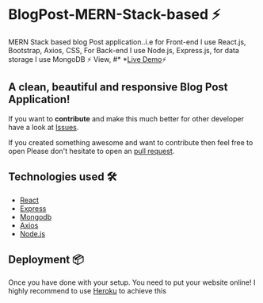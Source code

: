 # BlogPost-MERN-Stack-based ⚡️  
MERN Stack based blog Post application..i.e for Front-end I use React.js, Bootstrap, Axios, CSS, For Back-end I use Node.js, Express.js, for data storage I use MongoDB 
⚡️  View, #*
*[Live Demo](https://mzosn-blogpost.herokuapp.com/)⚡️  


## A clean, beautiful and responsive Blog Post Application!




If you want to **contribute** and make this much better for other developer have a look at [Issues](https://github.com/Mudasirrr/BlogPost-MERN-Stack-based).


If you created something awesome and want to contribute then feel free to open Please don't hesitate to open an [pull request](https://github.com/Mudasirrrr/BlogPost-MERN-Stack-based/pulls).



## Technologies used 🛠️

- [React](https://reactjs.org/)
- [Express](https://expressjs.com/) 
- [Mongodb](https://www.mongodb.com/) 
- [Axios](https://www.google.com/url?sa=t&rct=j&q=&esrc=s&source=web&cd=&cad=rja&uact=8&ved=2ahUKEwjb0Izz44fqAhUENOwKHbfQBZEQFjAAegQIAxAB&url=https%3A%2F%2Fgithub.com%2Faxios%2Faxios&usg=AOvVaw266wVW3XPRY46nOw2ULXdh) 
- [Node.js](https://www.google.com/url?sa=t&rct=j&q=&esrc=s&source=web&cd=&cad=rja&uact=8&ved=2ahUKEwiDlN6R5IfqAhXKwKQKHRTdCDkQFjAAegQIAhAB&url=https%3A%2F%2Fnodejs.org%2F&usg=AOvVaw1tY2p-vJFWJmxWlq4sTxCn) 




## Deployment 📦 
Once you have done with your setup. You need to put your website online!
I highly recommend to use [Heroku](https://dashboard.heroku.com/) to achieve this
